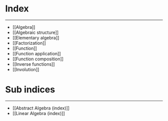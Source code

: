 # Index
---
- [[Algebra]]
- [[Algebraic structure]]
- [[Elementary algebra]]
- [[Factorization]]
- [[Function]]
- [[Function application]]
- [[Function composition]]
- [[Inverse functions]]
- [[Involution]]

# Sub indices
---
- [[Abstract Algebra (index)]]
- [[Linear Algebra (index)]]
